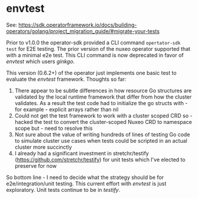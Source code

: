 # envtest

See: https://sdk.operatorframework.io/docs/building-operators/golang/project_migration_guide/#migrate-your-tests

Prior to v1.0.0 the operator-sdk provided a CLI command `opertator-sdk test` for E2E testing. The prior version of the nuxeo operator supported that with a minimal e2e test. This CLI command is now deprecated in favor of *envtest* which users *ginkgo*.

This version (0.6.2+) of the operator just implements one basic test to evaluate the *envtest* framework. Thoughts so far:

1. There appear to be subtle differences in how resource Go structures are validated by the local runtime framework that differ from how the cluster validates. As a result the test code had to initialize the go structs with - for example - explicit arrays rather than nil
2. Could not get the test framework to work with a cluster scoped CRD so - hacked the test to convert the cluster-scoped Nuxeo CRD to namespace scope but - need to resolve this
3. Not sure about the value of writing hundreds of lines of testing Go code to simulate cluster use cases when tests could be scripted in an actual cluster more succinctly
4. I already had a significant investment in stretchr/testify (https://github.com/stretchr/testify) for unit tests which I've elected to preserve for now

So bottom line - I need to decide what the strategy should be for e2e/integration/unit testing. This current effort with *envtest* is just exploratory. Unit tests continue to be in *testify*.